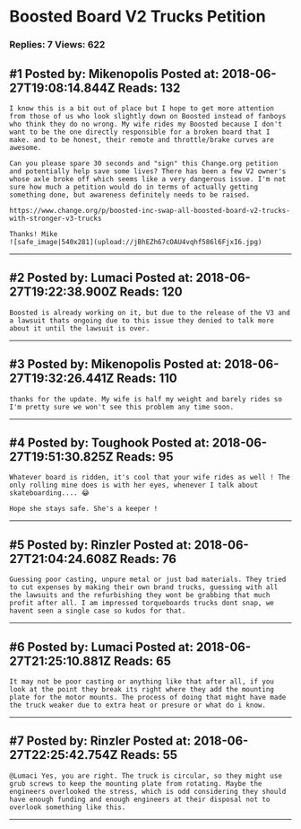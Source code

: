 # Boosted Board V2 Trucks Petition

### Replies: 7 Views: 622

## \#1 Posted by: Mikenopolis Posted at: 2018-06-27T19:08:14.844Z Reads: 132

```
I know this is a bit out of place but I hope to get more attention from those of us who look slightly down on Boosted instead of fanboys who think they do no wrong. My wife rides my Boosted because I don't want to be the one directly responsible for a broken board that I make. and to be honest, their remote and throttle/brake curves are awesome.

Can you please spare 30 seconds and "sign" this Change.org petition and potentially help save some lives? There has been a few V2 owner's whose axle broke off which seems like a very dangerous issue. I'm not sure how much a petition would do in terms of actually getting something done, but awareness definitely needs to be raised.

https://www.change.org/p/boosted-inc-swap-all-boosted-board-v2-trucks-with-stronger-v3-trucks

Thanks! Mike
![safe_image|540x281](upload://jBhEZh67cOAU4vqhf586l6FjxI6.jpg)
```

---
## \#2 Posted by: Lumaci Posted at: 2018-06-27T19:22:38.900Z Reads: 120

```
Boosted is already working on it, but due to the release of the V3 and a lawsuit thats ongoing due to this issue they denied to talk more about it until the lawsuit is over.
```

---
## \#3 Posted by: Mikenopolis Posted at: 2018-06-27T19:32:26.441Z Reads: 110

```
thanks for the update. My wife is half my weight and barely rides so I'm pretty sure we won't see this problem any time soon.
```

---
## \#4 Posted by: Toughook Posted at: 2018-06-27T19:51:30.825Z Reads: 95

```
Whatever board is ridden, it's cool that your wife rides as well ! The only rolling mine does is with her eyes, whenever I talk about skateboarding.... 😂

Hope she stays safe. She's a keeper !
```

---
## \#5 Posted by: Rinzler Posted at: 2018-06-27T21:04:24.608Z Reads: 76

```
Guessing poor casting, unpure metal or just bad materials. They tried to cut expenses by making their own brand trucks, guessing with all the lawsuits and the refurbishing they wont be grabbing that much profit after all. I am impressed torqueboards trucks dont snap, we havent seen a single case so kudos for that.
```

---
## \#6 Posted by: Lumaci Posted at: 2018-06-27T21:25:10.881Z Reads: 65

```
It may not be poor casting or anything like that after all, if you look at the point they break its right where they add the mounting plate for the motor mounts. The process of doing that might have made the truck weaker due to extra heat or presure or what do i know.
```

---
## \#7 Posted by: Rinzler Posted at: 2018-06-27T22:25:42.754Z Reads: 55

```
@Lumaci Yes, you are right. The truck is circular, so they might use grub screws to keep the mounting plate from rotating. Maybe the engineers overlooked the stress, which is odd considering they should have enough funding and enough engineers at their disposal not to overlook something like this.
```

---
